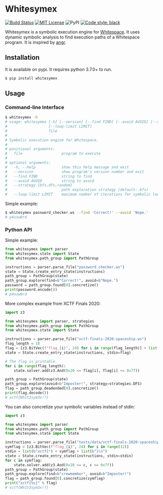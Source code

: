 # Whitesymex
[![Build Status](https://github.com/umutoztunc/whitesymex/workflows/build/badge.svg)](https://github.com/umutoztunc/whitesymex/actions)
[![MIT License](https://img.shields.io/badge/license-MIT-blue.svg)](LICENSE)
![PyPI](https://img.shields.io/pypi/v/whitesymex)
[![Code style: black](https://img.shields.io/badge/code%20style-black-000000.svg)](https://github.com/psf/black)


Whitesymex is a symbolic execution engine for [Whitespace](https://en.wikipedia.org/wiki/Whitespace_(programming_language)). It uses dynamic symbolic analysis to find execution paths of a Whitespace program. It is inspired by [angr](//angr.io).

## Installation
It is available on pypi. It requires python 3.7.0+ to run.

```sh
$ pip install whitesymex
```

## Usage
### Command-line Interface
```sh
$ whitesymex -h
# usage: whitesymex [-h] [--version] [--find FIND] [--avoid AVOID] [--strategy {bfs,dfs,random}]
#                   [--loop-limit LIMIT]
#                   file
#
# Symbolic execution engine for Whitespace.
#
# positional arguments:
#   file                  program to execute
#
# optional arguments:
#   -h, --help            show this help message and exit
#   --version             show program's version number and exit
#   --find FIND           string to find
#   --avoid AVOID         string to avoid
#   --strategy {bfs,dfs,random}
#                         path exploration strategy (default: bfs)
#   --loop-limit LIMIT    maximum number of iterations for symbolic loops
```

Simple example:
```sh
$ whitesymex password_checker.ws --find 'Correct!' --avoid 'Nope.'
# p4ssw0rd
```

### Python API
Simple example:
```python
from whitesymex import parser
from whitesymex.state import State
from whitesymex.path_group import PathGroup

instructions = parser.parse_file("password_checker.ws")
state = State.create_entry_state(instructions)
path_group = PathGroup(state)
path_group.explore(find=b"Correct!", avoid=b"Nope.")
password = path_group.found[0].concretize()
print(password.encode())
# p4ssw0rd
```

More complex example from XCTF Finals 2020:
```python
import z3

from whitesymex import parser, strategies
from whitesymex.path_group import PathGroup
from whitesymex.state import State

instructions = parser.parse_file("xctf-finals-2020-spaceship.ws")
flag_length = 18
flag = [z3.BitVec(f"flag_{i}", 24) for i in range(flag_length)] + list(b"\n")
state = State.create_entry_state(instructions, stdin=flag)

# The flag is printable.
for i in range(flag_length):
    state.solver.add(z3.And(0x20 <= flag[i], flag[i] <= 0x7f))

path_group = PathGroup(state)
path_group.explore(avoid=b"Imposter!", strategy=strategies.DFS)
flag = path_group.deadended[0].concretize()
print(flag.decode())
# xctf{Wh1t3sym3x!?}
```

You can also concretize your symbolic variables instead of stdin:
```python
import z3

from whitesymex import parser
from whitesymex.path_group import PathGroup
from whitesymex.state import State

instructions = parser.parse_file("tests/data/xctf-finals-2020-spaceship.ws")
symflag = [z3.BitVec(f"flag_{i}", 24) for i in range(12)]
stdin = list(b"xctf{") + symflag + list(b"}\n")
state = State.create_entry_state(instructions, stdin=stdin)
for c in symflag:
    state.solver.add(z3.And(0x20 <= c, c <= 0x7f))
path_group = PathGroup(state)
path_group.explore(find=b"crewmember", avoid=b"Imposter!")
flag = path_group.found[0].concretize(symflag)
print("xctf{%s}" % flag)
# xctf{Wh1t3sym3x!?}
```
